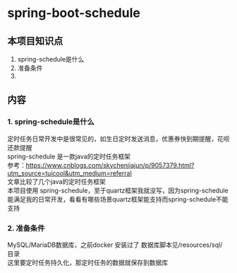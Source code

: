 # spring-boot-schedule


## 本项目知识点
1. spring-schedule是什么  
2. 准备条件  
3. 



## 内容 
### 1. spring-schedule是什么  
定时任务日常开发中是很常见的，如生日定时发送消息，优惠券快到期提醒，花呗还款提醒    
spring-schedule 是一款java的定时任务框架  
参考：https://www.cnblogs.com/skychenjiajun/p/9057379.html?utm_source=tuicool&utm_medium=referral  
文章比较了几个java的定时任务框架  
本项目使用 spring-schedule，至于quartz框架我就没写，因为spring-schedule 能满足我的日常开发，看看有哪些场景quartz框架能支持而spring-schedule不能支持  


### 2. 准备条件  
MySQL/MariaDB数据库，之前docker 安装过了
数据库脚本见/resources/sql/ 目录  
这里要定时任务持久化，那定时任务的数据就保存到数据库  








